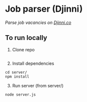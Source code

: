 # Job parser (Djinni)

*Parse job vacancies on [Djinni.co](https://djinni.co/jobs/)*

## To run locally
1. Clone repo
```

```
2. Install dependencies
```
cd server/
npm install
```
3. Run server (from server/)
```
node server.js
```